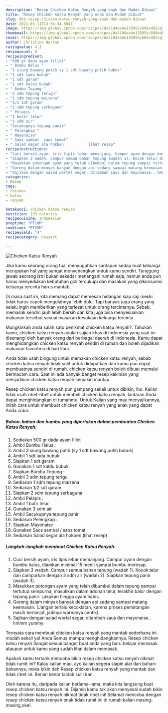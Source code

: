 ```yaml
---
description: "Resep Chicken Katsu Renyah yang enak dan Mudah Dibuat"
title: "Resep Chicken Katsu Renyah yang enak dan Mudah Dibuat"
slug: 961-resep-chicken-katsu-renyah-yang-enak-dan-mudah-dibuat
date: 2021-03-11T13:56:34.594Z
image: https://img-global.cpcdn.com/recipes/da5194ae4e13595b/680x482cq70/chicken-katsu-renyah-foto-resep-utama.jpg
thumbnail: https://img-global.cpcdn.com/recipes/da5194ae4e13595b/680x482cq70/chicken-katsu-renyah-foto-resep-utama.jpg
cover: https://img-global.cpcdn.com/recipes/da5194ae4e13595b/680x482cq70/chicken-katsu-renyah-foto-resep-utama.jpg
author: Christina Norton
ratingvalue: 4.3
reviewcount: 8
recipeingredient:
- "500 gr dada ayam fillet"
- " Bumbu Halus "
- "3 siung bawang putih sy 1 sdt bawang putih bubuk"
- "1 sdt lada bubuk"
- "1 sdt garam"
- "1 sdt kaldu bubuk"
- " Bumbu Tepung "
- "3 sdm tepung terigu"
- "1 sdm tepung maizena"
- "1/2 sdt garam"
- "2 sdm tepung serbaguna"
- " Pelapis "
- "1 butir telur"
- "3 sdm air"
- "Secukupnya tepung panir"
- " Pelengkap "
- " Mayonaise"
- " Saos sambal  saos tomat"
- " Salad segar ala hokben           lihat resep"
recipeinstructions:
- "Cuci bersih ayam, iris tipis lebar memanjang. Campur ayam dengan bumbu halus, diamkan minimal 15 menit sampai bumbu meresap."
- "Siapkan 3 wadah. Campur semua bahan tepung (wadah 1). Kocok telur dan campurkan dengan 3 sdm air (wadah 2). Siapkan tepung panir (wadah 3)."
- "Masukkan potongan ayam yang telah dibumbui dalam tepung sampai tertutup sempurna, masukkan dalam adonan telur, terakhir balur dengan tepung panir. Lakukan hingga ayam habis."
- "Goreng dalam minyak banyak dengan api sedang sampai matang keemasan. (Jangan terlalu kecoklatan, karena proses pematangan masih berlanjut, jadinya warnanya cantik)."
- "Sajikan dengan salad wortel segar, ditambah saus dan mayonaise.. hmmm yummy"
categories:
- Resep
tags:
- chicken
- katsu
- renyah

katakunci: chicken katsu renyah 
nutrition: 193 calories
recipecuisine: Indonesian
preptime: "PT10M"
cooktime: "PT55M"
recipeyield: "4"
recipecategory: Dessert

---
```



![Chicken Katsu Renyah](https://img-global.cpcdn.com/recipes/da5194ae4e13595b/680x482cq70/chicken-katsu-renyah-foto-resep-utama.jpg)

Jika kamu seorang orang tua, menyuguhkan santapan sedap buat keluarga merupakan hal yang sangat menyenangkan untuk kamu sendiri. Tanggung jawab seorang istri bukan sekedar menangani rumah saja, namun anda pun harus menyediakan kebutuhan gizi tercukupi dan masakan yang dikonsumsi keluarga tercinta harus mantab.

Di masa  saat ini, kita memang dapat memesan hidangan siap saji meski tidak harus capek mengolahnya lebih dulu. Tapi banyak juga orang yang selalu ingin memberikan yang terlezat untuk orang tercintanya. Sebab, memasak sendiri jauh lebih bersih dan kita juga bisa menyesuaikan makanan tersebut sesuai masakan kesukaan keluarga tercinta. 



Mungkinkah anda salah satu penikmat chicken katsu renyah?. Tahukah kamu, chicken katsu renyah adalah sajian khas di Indonesia yang saat ini disenangi oleh banyak orang dari berbagai daerah di Indonesia. Kamu dapat menghidangkan chicken katsu renyah sendiri di rumah dan boleh dijadikan makanan favoritmu di hari libur.

Anda tidak usah bingung untuk memakan chicken katsu renyah, sebab chicken katsu renyah tidak sulit untuk didapatkan dan kamu pun dapat membuatnya sendiri di rumah. chicken katsu renyah boleh dibuat memalui bermacam cara. Saat ini ada banyak banget resep kekinian yang menjadikan chicken katsu renyah semakin mantap.

Resep chicken katsu renyah pun gampang sekali untuk dibikin, lho. Kalian tidak usah ribet-ribet untuk membeli chicken katsu renyah, lantaran Anda dapat menghidangkan di rumahmu. Untuk Kalian yang mau menyajikannya, inilah cara untuk membuat chicken katsu renyah yang enak yang dapat Anda coba.

<!--inarticleads1-->

##### Bahan-bahan dan bumbu yang diperlukan dalam pembuatan Chicken Katsu Renyah:

1. Sediakan 500 gr dada ayam fillet
1. Ambil  Bumbu Halus :
1. Ambil 3 siung bawang putih (sy 1 sdt bawang putih bubuk)
1. Ambil 1 sdt lada bubuk
1. Siapkan 1 sdt garam
1. Gunakan 1 sdt kaldu bubuk
1. Siapkan  Bumbu Tepung :
1. Ambil 3 sdm tepung terigu
1. Sediakan 1 sdm tepung maizena
1. Sediakan 1/2 sdt garam
1. Siapkan 2 sdm tepung serbaguna
1. Ambil  Pelapis :
1. Ambil 1 butir telur
1. Gunakan 3 sdm air
1. Ambil Secukupnya tepung panir
1. Sediakan  Pelengkap :
1. Siapkan  Mayonaise
1. Gunakan  Saos sambal / saos tomat
1. Sediakan  Salad segar ala hokben           (lihat resep)




<!--inarticleads2-->

##### Langkah-langkah membuat Chicken Katsu Renyah:

1. Cuci bersih ayam, iris tipis lebar memanjang. Campur ayam dengan bumbu halus, diamkan minimal 15 menit sampai bumbu meresap.
1. Siapkan 3 wadah. Campur semua bahan tepung (wadah 1). Kocok telur dan campurkan dengan 3 sdm air (wadah 2). Siapkan tepung panir (wadah 3).
1. Masukkan potongan ayam yang telah dibumbui dalam tepung sampai tertutup sempurna, masukkan dalam adonan telur, terakhir balur dengan tepung panir. Lakukan hingga ayam habis.
1. Goreng dalam minyak banyak dengan api sedang sampai matang keemasan. (Jangan terlalu kecoklatan, karena proses pematangan masih berlanjut, jadinya warnanya cantik).
1. Sajikan dengan salad wortel segar, ditambah saus dan mayonaise.. hmmm yummy




Ternyata cara membuat chicken katsu renyah yang mantab sederhana ini mudah sekali ya! Anda Semua mampu menghidangkannya. Resep chicken katsu renyah Sangat sesuai banget buat anda yang baru belajar memasak ataupun untuk kamu yang sudah lihai dalam memasak.

Apakah kamu tertarik mencoba bikin resep chicken katsu renyah nikmat tidak rumit ini? Kalau kalian mau, ayo kalian segera siapin alat dan bahan-bahannya, maka bikin deh Resep chicken katsu renyah yang mantab dan tidak ribet ini. Benar-benar taidak sulit kan. 

Oleh karena itu, daripada kalian berlama-lama, maka kita langsung buat resep chicken katsu renyah ini. Dijamin kamu tak akan menyesal sudah bikin resep chicken katsu renyah nikmat tidak ribet ini! Selamat mencoba dengan resep chicken katsu renyah enak tidak rumit ini di rumah kalian masing-masing,oke!.

